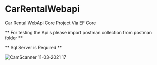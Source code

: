 # CarRentalWebapi
Car Rental WebApi Core Project Via EF Core

** For testing the Api s please import postman collection from postman folder **

** Sql Server is Required **

![CamScanner 11-03-2021 17](https://user-images.githubusercontent.com/45595734/140324321-0eebad9a-e280-4be6-952d-70a5f31fd632.jpg)


